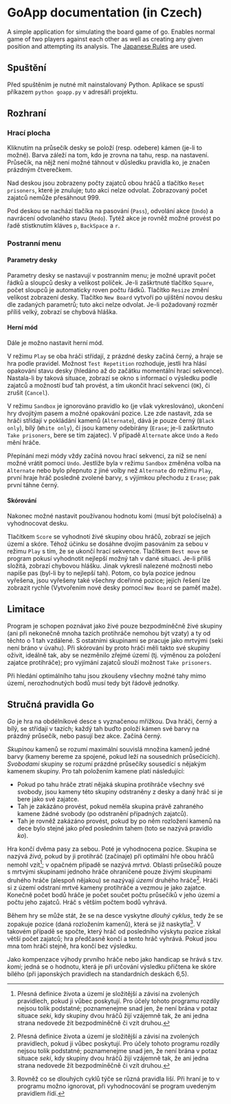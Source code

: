 # GoApp documentation (in Czech)

A simple application for simulating the board game of go. Enables normal game of two players against each other as well as creating any given position and attempting its analysis. The [Japanese Rules](https://www.cs.cmu.edu/~wjh/go/rules/Japanese.html) are used.

## Spuštění

Před spuštěním je nutné mít nainstalovaný Python. Aplikace se spustí příkazem `python goapp.py` v adresáři projektu.

## Rozhraní

### Hrací plocha

Kliknutím na průsečík desky se položí (resp. odebere) kámen (je-li to možné). Barva záleží na tom, kdo je zrovna na tahu, resp. na nastavení. Průsečík, na nějž není možné táhnout v důsledku pravidla ko, je značen prázdným čtverečkem.

Nad deskou jsou zobrazeny počty zajatců obou hráčů a tlačítko `Reset prisoners`, které je znuluje; tuto akci nelze odvolat. Zobrazovaný počet zajatců nemůže přesáhnout 999.

Pod deskou se nachází tlačíka na pasování (`Pass`), odvolání akce (`Undo`) a navrácení odvolaného stavu (`Redo`). Tytéž akce je rovněž možné provést po řadě stistknutím kláves `p`, `BackSpace` a `r`.

### Postranní menu

#### Parametry desky

Parametry desky se nastavují v postranním menu; je možné upravit počet řádků a sloupců desky a velikost políček. Je-li zaškrtnuté tlačítko `Square`, počet sloupců je automaticky roven počtu řádků. Tlačítko `Resize` změní velikost zobrazení desky. Tlačítko `New Board` vytvoří po ujištění novou desku dle zadaných parametrů; tuto akci nelze odvolat. Je-li požadovaný rozměr příliš velký, zobrazí se chybová hláška.

#### Herní mód

Dále je možno nastavit herní mód.

V režimu `Play` se oba hráči střídají, z prázdné desky začíná černý, a hraje se hra podle pravidel. Možnost `Test Repetition` rozhoduje, jestli hra hlásí opakování stavu desky (hledáno až do začátku momentální hrací sekvence). Nastala-li by taková situace, zobrazí se okno s informací o výsledku podle zajatců a možností buď tah provést, a tím ukončit hrací sekvenci (`OK`), či zrušit (`Cancel`).

V režimu `Sandbox` je ignorováno pravidlo ko (je však vykreslováno), ukončení hry dvojitým pasem a možné opakování pozice. Lze zde nastavit, zda se hráči střídají v pokládání kamenů (`Alternate`), dává je pouze černý (`Black only`), bílý (`White only`), či jsou kameny odebírány (`Erase`; je-li zaškrtnuto `Take prisoners`, bere se tím zajatec). V případě `Alternate` akce `Undo` a `Redo` mění hráče.

Přepínání mezi módy vždy začíná novou hrací sekvenci, za niž se není možné vrátit pomocí `Undo`. Jestliže byla v režimu `Sandbox` změněna volba na `Alternate` nebo bylo přepnuto z jiné volby než `Alternate` do režimu `Play`, první hraje hráč posledně zvolené barvy, s výjimkou přechodu z `Erase`; pak první táhne černý.

#### Skórování

Nakonec možné nastavit používanou hodnotu komi (musí být poločíselná) a vyhodnocovat desku.

Tlačítkem `Score` se vyhodnotí živé skupiny obou hráčů, zobrazí se jejich území a skóre. Téhož účinku se dosáhne dvojím pasováním za sebou v režimu `Play` s tím, že se ukončí hrací sekvence. Tlačítkem `Best move` se program pokusí vyhodnotit nejlepší možný tah v dané situaci. Je-li příliš složitá, zobrazí chybovou hlášku. Jinak vykreslí nalezené možnosti nebo napíše pas (byl-li by to nejlepší tah). Potom, co byla pozice jednou vyřešena, jsou vyřešeny také všechny dceřinné pozice; jejich řešení lze zobrazit rychle (Vytvořením nové desky pomocí `New Board` se paměť maže).

## Limitace

Program je schopen poznávat jako živé pouze bezpodmíněčně živé skupiny (ani při nekonečně mnoha tazích protihráče nemohou být vzaty) a ty od těchto o 1 tah vzdálené. S ostatními skupinami se pracuje jako mrtvými (seki není bráno v úvahu). Při skórování by proto hráči měli takto své skupiny oživit, ideálně tak, aby se nezměnilo zřejmé území (tj. výměnou za položení zajatce protihráče); pro vyjímání zajatců slouží možnost `Take prisoners`.

Při hledání optimálního tahu jsou zkoušeny všechny možné tahy mimo území, nerozhodnutých bodů musí tedy být řádově jednotky.

## Stručná pravidla Go

_Go_ je hra na obdélníkové desce s vyznačenou mřížkou. Dva hráči, černý a bílý, se střídají v tazích; každý tah buďto položí kámen své barvy na prázdný průsečík, nebo pasují bez akce. Začíná černý.

_Skupinou_ kamenů se rozumí maximální souvislá množina kamenů jedné barvy (kameny bereme za spojené, pokud leží na sousedních průsečících). _Svobodami_ skupiny se rozumí prázdné průsečíky sousedící s nějakým kamenem skupiny. Pro tah položením kamene platí následující:
- Pokud po tahu hráče ztratí nějaká skupina protihráče všechny své svobody, jsou kameny této skupiny odstraněny z desky a daný hráč si je bere jako své zajatce.
- Tah je zakázáno provést, pokud neměla skupina právě zahraného kamene žádné svobody (po odstranění případných zajatců).
- Tah je rovněž zakázáno provést, pokud by po něm rozložení kamenů na dece bylo stejné jako před posledním tahem (toto se nazývá pravidlo _ko_).

Hra končí dvěma pasy za sebou. Poté je vyhodnocena pozice. Skupina se nazývá _živá_, pokud by ji protihráč (začínaje) při optimální hře obou hráčů nemohl vzít[^1]; v opačném případě se nazývá _mrtvá_. Oblasti průsečíků pouze s mrtvými skupinami jednoho hráče ohraničené pouze živými skupinami druhého hráče (alespoň nějakou) se nazývají _území_ druhého hráče[^1]. Hráči si z území odstraní mrtvé kameny protihráče a vezmou je jako zajatce. Konečně počet bodů hráče je počet součet počtu průsečíků v jeho území a počtu jeho zajatců. Hráč s větším počtem bodů vyhrává.

Během hry se může stát, že se na desce vyskytne _dlouhý cyklus_, tedy že se zopakuje pozice (daná rozložením kamenů), která se již naskytla[^2]. V takovém případě se spočte, který hráč od posledního výskytu pozice získal větší počet zajatců; hra předčasně končí a tento hráč vyhrává. Pokud jsou mna tom hráči stejně, hra končí bez výsledku.

Jako kompenzace výhody prvního hráče nebo jako handicap se hrává s tzv. _komi_; jedná se o hodnotu, která je při určování výsledku přičtena ke skóre bílého (při japonských pravidlech na standardních deskách 6,5).

[^1]: Přesná definice života a území je složitější a závisí na zvolených pravidlech, pokud ji vůbec poskytují. Pro účely tohoto programu rozdíly nejsou tolik podstatné; poznamenejme snad jen, že není brána v potaz situace _seki_, kdy skupiny dvou hráčů žijí vzájemně tak, že ani jedna strana nedovede žít bezpodmíněčně či vzít druhou.

[^2]: Rovněž co se dlouhých cyklů týče se různá pravidla liší. Při hraní je to v programu možno ignorovat, při vyhodnocování se program uvedeným pravidlem řídí.
